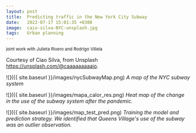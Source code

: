 ```yaml
---
layout: post
title:  Predicting traffic in the New York City Subway
date:   2022-07-17 15:01:35 +0300
image:  caio-silva-NYC-unsplash.jpg
tags:   Urban planning
---
```

<small>joint work with Julieta Rivero and Rodrigo Villela</small>

Courtesy of Ciao Silva, from Unsplash https://unsplash.com/@caaaaaaaaaio.

![]({{ site.baseurl }}/images/nycSubwayMap.png)
*A map of the NYC subway system*

![]({{ site.baseurl }}/images/mapa_calor_res.png)
*Heat map of the change in the use of the subway system after the pandemic.*

![]({{ site.baseurl }}/images/map_test_pred.png)
*Training the model and prediction strategy. We identified that Queens Village's use of the subway was an outlier observation.*




